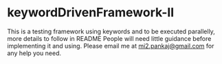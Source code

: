 # keywordDrivenFramework-II
This is a testing framework using keywords and to be executed parallelly, more details to follow in README 
People will need little guidance before implementing it and using. Please email me at mi2.pankaj@gmail.com for any help you need.

